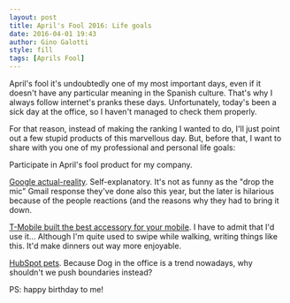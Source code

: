 ```yaml
---
layout: post
title: April's Fool 2016: Life goals
date: 2016-04-01 19:43
author: Gino Galotti
style: fill
tags: [Aprils Fool]
---
```

April's fool it's undoubtedly one of my most important days, even if it doesn't have any particular meaning in the Spanish culture. That's why I always follow internet's pranks these days. Unfortunately, today's been a sick day at the office, so I haven't managed to check them properly.

For that reason, instead of making the ranking I wanted to do, I'll just point out a few stupid products of this marvellous day. But, before that, I want to share with you one of my professional and personal life goals:

Participate in April's fool product for my company.

[Google actual-reality](http://www.youtube.com/watch?v=VkOuShXpoKc). Self-explanatory. It's not as funny as the "drop the mic" Gmail response they've done also this year, but the later is hilarious because of the people reactions (and the reasons why they had to bring it down.

[T-Mobile built the best accessory for your mobile](http://www.youtube.com/watch?v=aqlU30jBDH8). I have to admit that I'd use it... Although I'm quite used to swipe while walking, writing things like this. It'd make dinners out way more enjoyable.

[HubSpot pets](http://www.youtube.com/watch?v=HTP5FSHGWGQ). Because Dog in the office is a trend nowadays, why shouldn't we push boundaries instead?

PS: happy birthday to me!
